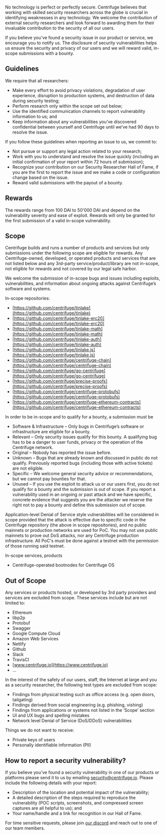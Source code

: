 No technology is perfect or perfectly secure. Centrifuge believes that working with skilled security researchers across the globe is crucial in identifying weaknesses in any technology. We welcome the contribution of external security researchers and look forward to awarding them for their invaluable contribution to the security of all our users.

If you believe you've found a security issue in our product or service, we encourage you to notify us. The disclosure of security vulnerabilities helps us ensure the security and privacy of our users and we will reward valid, in-scope submissions with a bounty.

## Guidelines

We require that all researchers:

- Make every effort to avoid privacy violations, degradation of user experience, disruption to production systems, and destruction of data during security testing;
- Perform research only within the scope set out below;
- Use the identified communication channels to report vulnerability information to us; and
- Keep information about any vulnerabilities you’ve discovered confidential between yourself and Centrifuge until we’ve had 90 days to resolve the issue.

If you follow these guidelines when reporting an issue to us, we commit to:

- Not pursue or support any legal action related to your research;
- Work with you to understand and resolve the issue quickly (including an initial confirmation of your report within 72 hours of submission);
- Recognize your contribution on our Security Researcher Hall of Fame, if you are the first to report the issue and we make a code or configuration change based on the issue.
- Reward valid submissions with the payout of a bounty.

## Rewards

The rewards range from 100 DAI to 50'000 DAI and depend on the vulnerability severity and ease of exploit. Rewards will only be granted for the first submission of a valid in-scope vulnerability.

## Scope

Centrifuge builds and runs a number of products and services but only submissions under the following scope are eligible for rewards. Any Centrifuge-owned, developed, or operated products and services that are not listed below and any 3rd-party service/product/library are not in-scope, not eligible for rewards and not covered by our legal safe harbor.

We welcome the submission of in-scope bugs and issues including exploits, vulnerabilities, and information about ongoing attacks against Centrifuge’s software and systems.

In-scope repositories:

- [https://github.com/centrifuge/tinlake](https://github.com/centrifuge/tinlake)
- [https://github.com/centrifuge/tinlake-erc20](https://github.com/centrifuge/tinlake-erc20)
- [https://github.com/centrifuge/tinlake-math](https://github.com/centrifuge/tinlake-math)
- [https://github.com/centrifuge/tinlake-auth](https://github.com/centrifuge/tinlake-auth)
- [https://github.com/centrifuge/tinlake.js](https://github.com/centrifuge/tinlake.js)
- [https://github.com/centrifuge/centrifuge-chain](https://github.com/centrifuge/centrifuge-chain)
- [https://github.com/centrifuge/go-centrifuge](https://github.com/centrifuge/go-centrifuge)
- [https://github.com/centrifuge/precise-proofs](https://github.com/centrifuge/precise-proofs)
- [https://github.com/centrifuge/centrifuge-protobufs](https://github.com/centrifuge/centrifuge-protobufs)
- [https://github.com/centrifuge/centrifuge-ethereum-contracts](https://github.com/centrifuge/centrifuge-ethereum-contracts)

In order to be in-scope and to qualify for a bounty, a submission must be

- Software & Infrastructure – Only bugs in Centrifuge’s software or infrastructure are eligible for a bounty.
- Relevant – Only security issues qualify for this bounty. A qualifying bug has to be a danger to user funds, privacy or the operation of the Centrifuge network.
- Original – Nobody has reported the issue before.
- Unknown – Bugs that are already known and discussed in public do not qualify. Previously reported bugs (including those with active tickets) are not eligible.
- Specific – We welcome general security advice or recommendations, but we cannot pay bounties for that.
- Unused – If you use the exploit to attack us or our users first, you do not qualify for a bounty and the submission is out of scope. If you report a vulnerability used in an ongoing or past attack and we have specific, concrete evidence that suggests you are the attacker we reserve the right not to pay a bounty and define this submission out of scope.

Application-level Denial of Service style vulnerabilities will be considered in scope provided that the attack is effective due to specific code in the Centrifuge repository (the above in scope repositories), and no public mainnets or production networks are used for PoC. You may not use public mainnets to prove out DoS attacks, nor any Centrifuge production infrastructure. All PoC's must be done against a testnet with the permission of those running said testnet.

In-scope services, products

- Centrifuge-operated bootnodes for Centrifuge OS

## Out of Scope

Any services or products hosted, or developed by 3rd party providers and services are excluded from scope. These services include but are not limited to:

- Ethereum
- libp2p
- Protobuf
- Swagger
- Google Compute Cloud
- Amazon Web Services
- Netlify
- Github
- Slack
- TravisCI
- [www.centrifuge.io](https://www.centrifuge.io)
- ...

In the interest of the safety of our users, staff, the Internet at large and you as a security researcher, the following test types are excluded from scope:

- Findings from physical testing such as office access (e.g. open doors, tailgating)
- Findings derived from social engineering (e.g. phishing, vishing)
- Findings from applications or systems not listed in the ‘Scope’ section
- UI and UX bugs and spelling mistakes
- Network level Denial of Service (DoS/DDoS) vulnerabilities

Things we do not want to receive:

- Private keys of users
- Personally identifiable information (PII)

## How to report a security vulnerability?

If you believe you’ve found a security vulnerability in one of our products or platforms please send it to us by emailing [security@centrifuge.io](mailto:security@centrifuge.io). Please include the following details with your report:

- Description of the location and potential impact of the vulnerability;
- A detailed description of the steps required to reproduce the vulnerability (POC scripts, screenshots, and compressed screen captures are all helpful to us); and
- Your name/handle and a link for recognition in our Hall of Fame.

For time sensitive requests, please join [our discord](https://discord.gg/yEzyUq5gxF) and reach out to one of our team members.

